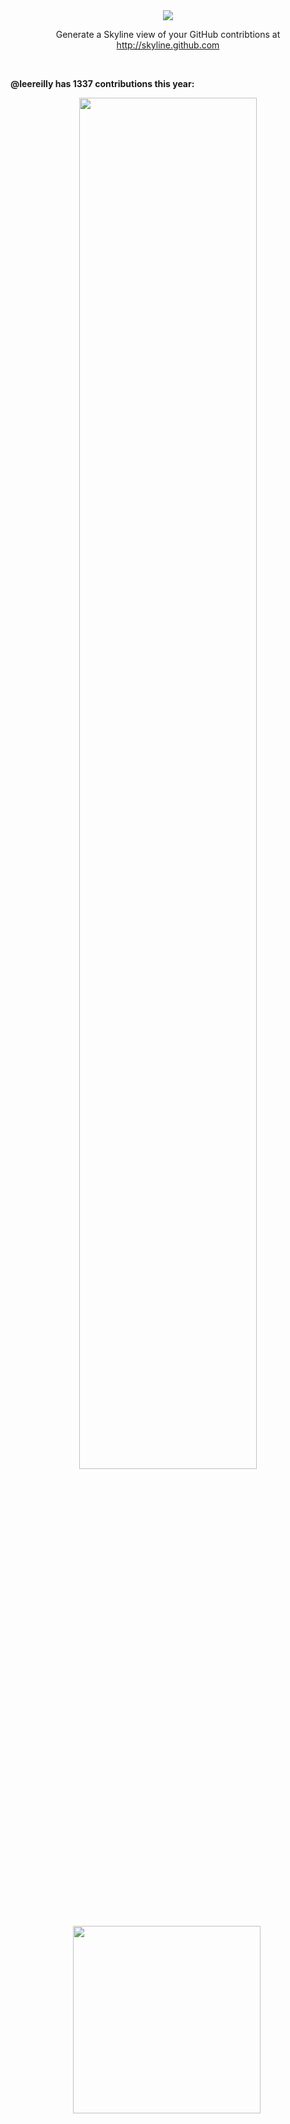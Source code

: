 <div align="center">
  <img src="https://user-images.githubusercontent.com/121322/108665450-d0f52380-7489-11eb-832b-09b614c59f2a.gif">
  <p>Generate a Skyline view of your GitHub contribtions at <a href="http://skyline.github.com">http://skyline.github.com</a></p>
</div>
<br>

<strong>@leereilly has 1337 contributions this year:</strong>
<p align="center">
  <img src="http://leereilly.net/leereilly/contributions.png" width="75%"><br>
  <img src="http://leereilly.net/leereilly/gitris.gif" width="300">
  <img src="http://hits.dwyl.com/leereilly/leereilly.svg" width="0">
</div>
